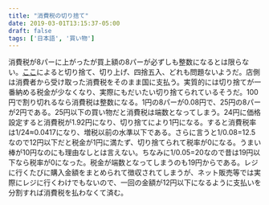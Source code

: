 ```yaml
---
title: "消費税の切り捨て"
date: 2019-03-01T13:15:37-05:00
draft: false
tags: ['日本語', '買い物']
---
```


消費税が8パーに上がったが買上額の8パーが必ずしも整数になるとは限らない。[ここ](https://airregi.jp/magazine/guide/1288/)によると切り捨て、切り上げ、四捨五入、どれも問題ないようだ。店側は消費者から受け取った消費税をそのまま国に支払う。実質的には切り捨てが一番納める税金が少なくなり、実際にもだいたい切り捨てられているそうだ。100円で割り切れるなら消費税は整数になる。1円の8パーが0.08円で、25円の8パーが2円である。25円以下の買い物だと消費税は端数となってしまう。24円に価格設定すると消費税が1.92円になり、切り捨てにより1円になる。すると消費税率は1/24≈0.0417になり、増税以前の水準以下である。さらに言うと1/0.08=12.5なので12円以下だと税金が1円に満たず、切り捨てられて税率が0になる。うまい棒が10円なのにも理由なしとは言えない。ちなみに1/0.05=20なので昔は19円以下なら税率が0になった。税金が端数となってしまうのも19円からである。レジに行くたびに購入金額をまとめられて徴収されてしまうが、ネット販売等では実際にレジに行くわけでもないので、一回の金額が12円以下になるように支払いを分割すれば消費税を払わなくて済む。


